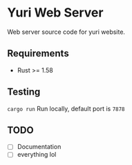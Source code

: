 # Yuri Web Server

Web server source code for yuri website.

## Requirements

- Rust >= 1.58

## Testing

`cargo run`
Run locally, default port is `7878`

## TODO

- [ ] Documentation
- [ ] everything lol
